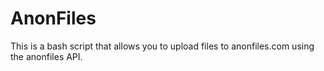 # AnonFiles
This is a bash script that allows you to upload files to anonfiles.com using the anonfiles API.
